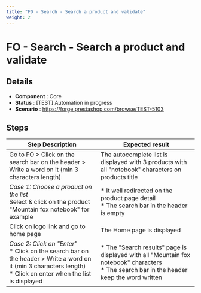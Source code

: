 ```yaml
---
title: "FO - Search - Search a product and validate"
weight: 2
---
```


# FO - Search - Search a product and validate
## Details
* **Component** : Core
* **Status** : [TEST] Automation in progress
* **Scenario** : https://forge.prestashop.com/browse/TEST-5103

## Steps
| Step Description | Expected result |
| ----- | ----- |
| Go to FO > Click on the search bar on the header > Write a word on it (min 3 characters length) | The autocomplete list is displayed with 3 products with all "notebook" characters on products title |
| *Case 1: Choose a product on the list*<br>Select & click on the product "Mountain fox notebook" for example | * It well redirected on the product page detail<br> * The search bar in the header is empty |
| Click on logo link and go to home page | The Home page is displayed |
| *Case 2: Click on "Enter"*<br> * Click on the search bar on the header > Write a word on it (min 3 characters length)<br> * Click on enter when the list is displayed | * The "Search results" page is displayed with all "Mountain fox notebook" characters<br> * The search bar in the header keep the word written |
